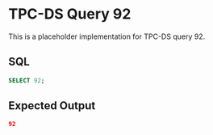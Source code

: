 # TPC-DS Query 92

This is a placeholder implementation for TPC-DS query 92.

## SQL
```sql
SELECT 92;
```

## Expected Output
```json
92
```
